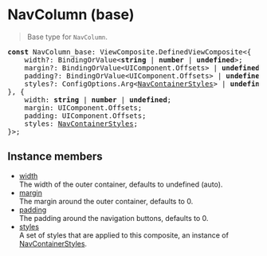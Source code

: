# NavColumn (base)

> Base type for `NavColumn`.

<pre class="docgen_signature"><b>const</b> NavColumn_base: ViewComposite.DefinedViewComposite&lt;{<br>    width?: BindingOrValue&lt;<b>string</b> | <b>number</b> | <b>undefined</b>&gt;;<br>    margin?: BindingOrValue&lt;UIComponent.Offsets&gt; | <b>undefined</b>;<br>    padding?: BindingOrValue&lt;UIComponent.Offsets&gt; | <b>undefined</b>;<br>    styles?: ConfigOptions.Arg&lt;<a href="NavContainerStyles.md">NavContainerStyles</a>&gt; | <b>undefined</b>;<br>}, {<br>    width: <b>string</b> | <b>number</b> | <b>undefined</b>;<br>    margin: UIComponent.Offsets;<br>    padding: UIComponent.Offsets;<br>    styles: <a href="NavContainerStyles.md">NavContainerStyles</a>;<br>}&gt;;</pre>

## Instance members

- [<!--{ref:property}-->width](NavColumn_base_width.md) \
    The width of the outer container, defaults to undefined (auto).
- [<!--{ref:property}-->margin](NavColumn_base_margin.md) \
    The margin around the outer container, defaults to 0.
- [<!--{ref:property}-->padding](NavColumn_base_padding.md) \
    The padding around the navigation buttons, defaults to 0.
- [<!--{ref:property}-->styles](NavColumn_base_styles.md) \
    A set of styles that are applied to this composite, an instance of [NavContainerStyles](NavContainerStyles.md).